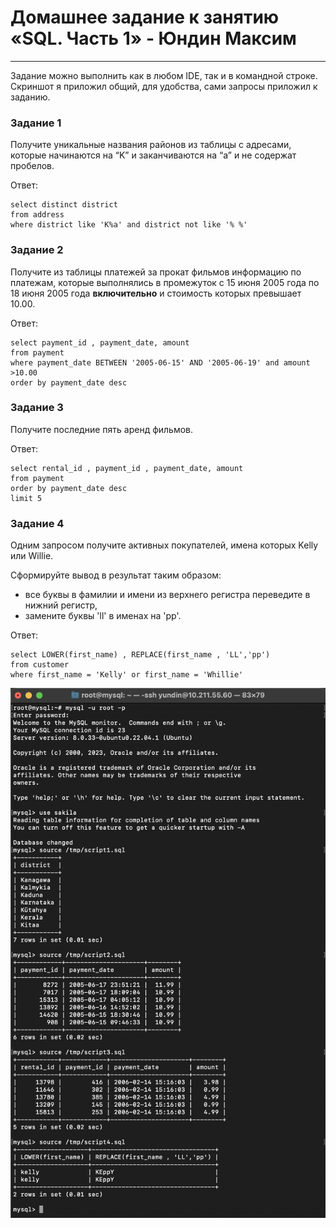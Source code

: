 # Домашнее задание к занятию «SQL. Часть 1» - Юндин Максим
---

Задание можно выполнить как в любом IDE, так и в командной строке.
Скриншот я приложил общий, для удобства, сами запросы приложил к заданию.

### Задание 1

Получите уникальные названия районов из таблицы с адресами, которые начинаются на “K” и заканчиваются на “a” и не содержат пробелов.

Ответ:

```
select distinct district
from address
where district like 'K%a' and district not like '% %'

```

### Задание 2

Получите из таблицы платежей за прокат фильмов информацию по платежам, которые выполнялись в промежуток с 15 июня 2005 года по 18 июня 2005 года **включительно** и стоимость которых превышает 10.00.

Ответ:

```
select payment_id , payment_date, amount
from payment
where payment_date BETWEEN '2005-06-15' AND '2005-06-19' and amount >10.00
order by payment_date desc
```

### Задание 3

Получите последние пять аренд фильмов.

Ответ:

```
select rental_id , payment_id , payment_date, amount
from payment
order by payment_date desc
limit 5
```

### Задание 4

Одним запросом получите активных покупателей, имена которых Kelly или Willie. 

Сформируйте вывод в результат таким образом:
- все буквы в фамилии и имени из верхнего регистра переведите в нижний регистр,
- замените буквы 'll' в именах на 'pp'.

Ответ:

```
select LOWER(first_name) , REPLACE(first_name , 'LL','pp')
from customer
where first_name = 'Kelly' or first_name = 'Whillie'
```

![SQL](https://github.com/YundinMS/slrb-screen/blob/main/SQL/SQL.png)

